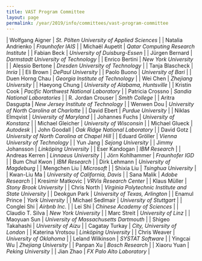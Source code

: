 ```yaml
---
title: VAST Program Committee
layout: page
permalink: /year/2019/info/committees/vast-program-committee
---
```


| Wolfgang Aigner | *St. Pölten University of Applied Sciences* |
| Natalia Andrienko | *Fraunhofer IAIS* |
| Michaël Aupetit | *Qatar Computing Research Institute* |
| Fabian Beck | *University of Duisburg-Essen* |
| Jürgen Bernard | *Darmstadt University of Technology* |
| Enrico Bertini | *New York University* |
| Alessio Bertone | *Dresden University of Technology* |
| Tanja Blascheck | *Inria* |
| Eli Brown | *DePaul University* |
| Paolo Buono | *University of Bari* |
| Duen Horng Chau | *Georgia Institute of Technology* |
| Wei Chen | *Zhejiang University* |
| Haeyong Chung | *University of Alabama, Huntsville* |
| Kristin Cook | *Pacific Northwest National Laboratory* |
| Patricia Crossno | *Sandia National Laboratories* |
| R. Jordan Crouser | *Smith College* |
| Aritra Dasgupta | *New Jersey Institute of Technology* |
| Wenwen Dou | *University of North Carolina at Charlotte* |
| David Ebert | *Purdue University* |
| Niklas Elmqvist | *University of Maryland* |
| Johannes Fuchs | *University of Konstanz* |
| Michael Gleicher | *University of Wisconsin* |
| Michael Glueck | *Autodesk* |
| John Goodall | *Oak Ridge National Laboratory* |
| David Gotz | *University  of North Carolina at Chapel Hill* |
| Eduard Gröller | *Vienna University of Technology* |
| Yun Jang | *Sejong University* |
| Jimmy Johansson | *Linköping University* |
| Eser Kandogan | *IBM Research* |
| Andreas Kerren | *Linnaeus University* |
| Jörn Kohlhammer | *Fraunhofer IGD* |
| Bum Chul Kwon | *IBM Research* |
| Dirk Lehmann | *University of Magdeburg* |
| Mengchen Liu | *Microsoft* |
| Shixia Liu | *Tsinghua University* |
| Kwan-Liu Ma | *University of California, Davis* |
| Sana Malik | *Adobe Research* |
| Kresimir Matkovic | *VRVis Research Center* |
| Klaus Müller | *Stony Brook University* |
| Chris North | *Virginia Polytechnic Institute and State University* |
| Deokgun Park | *University of Texas, Arlington* |
| Enamul Prince | *York University* |
| Michael Sedlmair | *University of Stuttgart* |
| Conglei Shi | *Airbnb Inc.* |
| Lei Shi | *Chinese Academy of Sciences* |
| Claudio T. Silva | *New York University* |
| Marc Streit | *University of Linz* |
| Maoyuan Sun | *University of Massachusetts Dartmouth* |
| Shigeo Takahashi | *University of Aizu* |
| Cagatay Turkay | *City, University of London* |
| Katerina Vrotsou | *Linköping University* |
| Chris Weaver | *University of Oklahoma* |
| Leland Wilkinson | *SYSTAT Software* |
| Yingcai Wu | *Zhejiang University* |
| Panpan Xu | *Bosch Research* |
| Xiaoru Yuan | *Peking University* |
| Jian Zhao | *FX Palo Alto Laboratory* |
